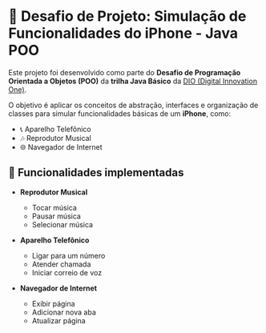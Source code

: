 # 📱 Desafio de Projeto: Simulação de Funcionalidades do iPhone - Java POO

Este projeto foi desenvolvido como parte do **Desafio de Programação Orientada a Objetos (POO)** da **trilha Java Básico** da [DIO (Digital Innovation One)](https://www.dio.me/).

O objetivo é aplicar os conceitos de abstração, interfaces e organização de classes para simular funcionalidades básicas de um **iPhone**, como:

- 📞 Aparelho Telefônico
- 🎶 Reprodutor Musical
- 🌐 Navegador de Internet

## 🚀 Funcionalidades implementadas

- **Reprodutor Musical**
  - Tocar música
  - Pausar música
  - Selecionar música

- **Aparelho Telefônico**
  - Ligar para um número
  - Atender chamada
  - Iniciar correio de voz

- **Navegador de Internet**
  - Exibir página
  - Adicionar nova aba
  - Atualizar página
